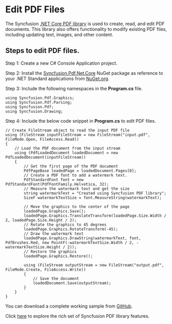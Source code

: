 # Edit PDF Files

The Syncfusion [.NET Core PDF library](https://www.syncfusion.com/document-processing/pdf-framework/net-core/pdf-library) is used to create, read, and edit PDF documents. This library also offers functionality to modify existing PDF files, including updating text, images, and other content.

## Steps to edit PDF files.

Step 1:  Create a new C# Console Application project.

Step 2: Install the [Syncfusion.Pdf.Net.Core](https://www.nuget.org/packages/Syncfusion.Pdf.Net.Core/) NuGet package as reference to your .NET Standard applications from [NuGet.org](https://www.nuget.org/).

Step 3: Include the following namespaces in the **Program.cs** file.

```
using Syncfusion.Pdf.Graphics;
using Syncfusion.Pdf.Parsing;
using Syncfusion.Pdf;
using Syncfusion.Drawing;

```

Step 4: Include the below code snippet in **Program.cs** to edit PDF files.
```
// Create FileStream object to read the input PDF file
using (FileStream inputFileStream = new FileStream("input.pdf", FileMode.Open, FileAccess.Read))
{
    // Load the PDF document from the input stream
    using (PdfLoadedDocument loadedDocument = new PdfLoadedDocument(inputFileStream))
    {
        // Get the first page of the PDF document
        PdfPageBase loadedPage = loadedDocument.Pages[0];
        // Create a PDF font to add a watermark text.
        PdfStandardFont font = new PdfStandardFont(PdfFontFamily.Helvetica, 32);
        // Measure the watermark text and get the size
        string watermarkText = "Created using Syncfusion PDF library";
        SizeF watermarkTextSize = font.MeasureString(watermarkText);

        // Move the graphics to the center of the page
        loadedPage.Graphics.Save();
        loadedPage.Graphics.TranslateTransform(loadedPage.Size.Width / 2, loadedPage.Size.Height / 2);
        // Rotate the graphics to 45 degrees
        loadedPage.Graphics.RotateTransform(-45);
        // Draw the watermark text
        loadedPage.Graphics.DrawString(watermarkText, font, PdfBrushes.Red, new PointF(-watermarkTextSize.Width / 2, -watermarkTextSize.Height / 2));
        // Restore the graphics
        loadedPage.Graphics.Restore();

        using (FileStream outputStream = new FileStream("output.pdf", FileMode.Create, FileAccess.Write))
        {
            // Save the document
            loadedDocument.Save(outputStream);
        }
    }
}

```

You can download a complete working sample from [GitHub](https://github.com/SyncfusionExamples/PDF-Examples/tree/master/Watermark/Add-text-watermark-in-an-existing-PDF-document/.NET).

Click [here](https://www.syncfusion.com/document-processing/pdf-framework/net-core) to explore the rich set of Syncfusion PDF library features.